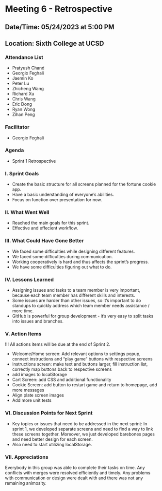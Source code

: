 # Meeting 6 - Retrospective

## Date/Time: 05/24/2023 at 5:00 PM

## Location: Sixth College at UCSD

### Attendance List

- Pratyush Chand
- Georgio Feghali
- Jaemin Ko
- Peter Lu
- Zhicheng Wang
- Richard Xu
- Chris Wang
- Eric Dong
- Ryan Wong
- Zihan Peng

### Facilitator

- Georgio Feghali

### Agenda

- Sprint 1 Retrospective

### I. Sprint Goals

- Create the basic structure for all screens planned for the fortune cookie app.
- Have a basic understanding of everyone’s abilities.
- Focus on function over presentation for now.

### II. What Went Well

- Reached the main goals for this sprint.
- Effective and effecient workflow.

### III. What Could Have Gone Better

- We faced some difficulties while designing different features.
- We faced some difficulties during communication.
- Working cooperatively is hard and thus affects the sprint’s progress.
- We have some difficulties figuring out what to do.

### IV. Lessons Learned

- Assigning issues and tasks to a team member is very important, because each team member has different skills and interests.
- Some issues are harder than other issues, so it’s important to do standups to quickly address which team member needs assistance / more time.
- GitHub is powerful for group development - it’s very easy to split tasks into issues and branches.

### V. Action Items

!!! All actions items will be due at the end of Sprint 2.

- Welcome/Home screen: Add relevant options to settings popup, connect instructions and “play game” buttons with respective screens
- Instructions screen: make text and buttons larger, fill instruction list, correctly map buttons back to respective screens
- add images to localStorage
- Cart Screen: add CSS and additional functionality
- Cookie Screen: add button to restart game and return to homepage, add more messages
- Align plate screen images
- Add more unit tests

### VI. Discussion Points for Next Sprint

- Key topics or issues that need to be addressed in the next sprint: In sprint 1, we developed separate screens and need to find a way to link these screens together. Moreover, we just developed barebones pages and need better design for each screen.
- Also need to start utilizing localStorage.

### VII. Appreciations

Everybody in this group was able to complete their tasks on time. Any conflicts with merges were resolved efficiently and timely. Any problems with communication or design were dealt with and there was not any remaining animosity.
